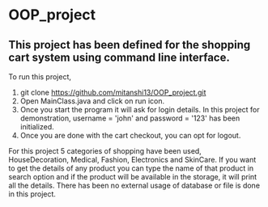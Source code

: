 # OOP_project

## This project has been defined for the shopping cart system using command line interface. 
To run this project, 
1. git clone https://github.com/mitanshi13/OOP_project.git
2. Open MainClass.java and click on run icon.
3. Once you start the program it will ask for login details. In this project for demonstration, username = 'john' and password = '123' has been initialized.
4. Once you are done with the cart checkout, you can opt for logout.

For this project 5 categories of shopping have been used, HouseDecoration, Medical, Fashion, Electronics and SkinCare. 
If you want to get the details of any product you can type the name of that product in search option and if the product will be available in the storage, it will print all the details. 
There has been no external usage of database or file is done in this project. 
